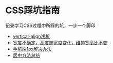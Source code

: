 # CSS踩坑指南
记录学习CSS过程中所踩的坑，一步一个脚印
- [vertical-align浅析](https://github.com/MyDAIDAI/css-study-guide/tree/vertical-align/vertical-align)
- [宽度不确定，高度随宽度变化，维持宽高比不变](https://github.com/MyDAIDAI/css-study-guide/tree/proportion/proportion)
- [手机端1px解决办法](https://github.com/MyDAIDAI/css-study-guide/tree/1px/1px)
- [居中方法总结](https://github.com/MyDAIDAI/css-study-guide/tree/center/center)